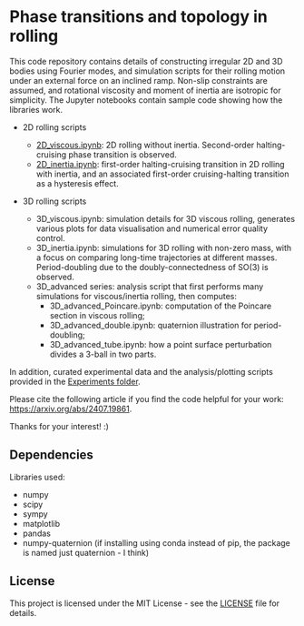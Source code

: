 # Phase transitions and topology in rolling

This code repository contains details of constructing irregular 2D and 3D bodies using Fourier modes, and simulation scripts for their rolling motion under an external force on an inclined ramp. Non-slip constraints are assumed, and rotational viscosity and moment of inertia are isotropic for simplicity. The Jupyter notebooks contain sample code showing how the libraries work.

- 2D rolling scripts
	- [2D_viscous.ipynb](./2D_viscous.ipynb): 2D rolling without inertia. Second-order halting-cruising phase transition is observed.
	- [2D_inertia.ipynb](./2D_inertia.ipynb): first-order halting-cruising transition in 2D rolling with inertia, and an associated first-order cruising-halting transition as a hysteresis effect.
	
- 3D rolling scripts
	- 3D_viscous.ipynb: simulation details for 3D viscous rolling, generates various plots for data visualisation and numerical error quality control.
	- 3D_inertia.ipynb: simulations for 3D rolling with non-zero mass, with a focus on comparing long-time trajectories at different masses. Period-doubling due to the doubly-connectedness of SO(3) is observed.
	- 3D_advanced series: analysis script that first performs many simulations for viscous/inertia rolling, then computes:
		- 3D_advanced_Poincare.ipynb: computation of the Poincare section in viscous rolling;
		- 3D_advanced_double.ipynb: quaternion illustration for period-doubling;
		- 3D_advanced_tube.ipynb: how a point surface perturbation divides a 3-ball in two parts.

In addition, curated experimental data and the analysis/plotting scripts provided in the [Experiments folder](./Experiments).

Please cite the following article if you find the code helpful for your work: https://arxiv.org/abs/2407.19861.

Thanks for your interest! :)

## Dependencies
Libraries used:
- numpy
- scipy
- sympy
- matplotlib
- pandas
- numpy-quaternion (if installing using conda instead of pip, the package is named just quaternion - I think)

## License
This project is licensed under the MIT License - see the [LICENSE](./LICENSE) file for details.

